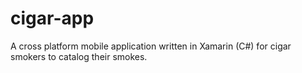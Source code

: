# cigar-app

A cross platform mobile application written in Xamarin (C#) for cigar smokers to catalog their smokes.
